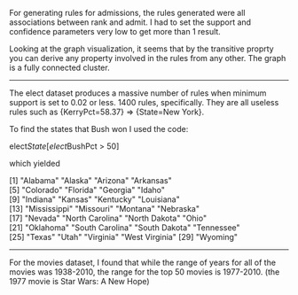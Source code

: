 For generating rules for admissions, the rules generated were all associations between rank and admit. 
I had to set the support and confidence parameters very low to get more than 1 result.

Looking at the graph visualization, it seems that by the transitive proprty you can derive any property involved in the rules 
from any other. The graph is a fully connected cluster.

----

The elect dataset produces a massive number of rules when minimum support is set to 0.02 or less. 1400 rules, specifically. 
They are all useless rules such as {KerryPct=58.37} => {State=New York}.

To find the states that Bush won I used the code: 

elect$State[elect$BushPct > 50]

which yielded 

[1] "Alabama"        "Alaska"         "Arizona"        "Arkansas"      
 [5] "Colorado"       "Florida"        "Georgia"        "Idaho"         
 [9] "Indiana"        "Kansas"         "Kentucky"       "Louisiana"     
[13] "Mississippi"    "Missouri"       "Montana"        "Nebraska"      
[17] "Nevada"         "North Carolina" "North Dakota"   "Ohio"          
[21] "Oklahoma"       "South Carolina" "South Dakota"   "Tennessee"     
[25] "Texas"          "Utah"           "Virginia"       "West Virginia" 
[29] "Wyoming"  

---

For the movies dataset, I found that while the range of years for all of the movies was 1938-2010, the range for the top 
50 movies is 1977-2010. (the 1977 movie is Star Wars: A New Hope)
